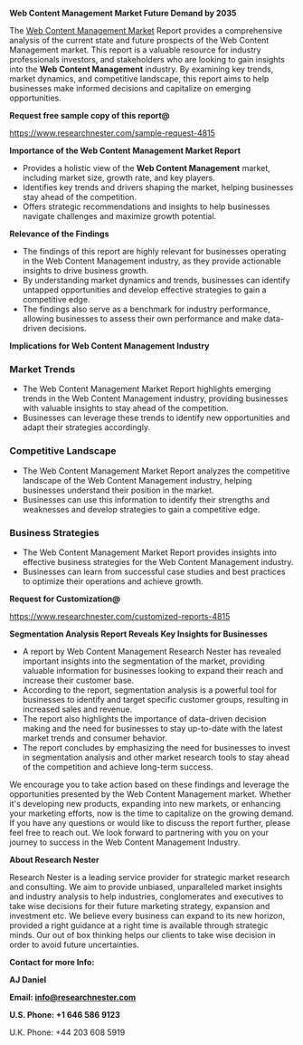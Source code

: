 ﻿<a name="_hlk168570615"></a><a name="_hlk168498031"></a>**Web Content Management Market Future Demand by 2035**

The [Web Content Management Market](https://www.researchnester.com/reports/web-content-management-market/4815) Report provides a comprehensive analysis of the current state and future prospects of the Web Content Management market. This report is a valuable resource for industry professionals investors, and stakeholders who are looking to gain insights into the **Web Content Management** industry. By examining key trends, market dynamics, and competitive landscape, this report aims to help businesses make informed decisions and capitalize on emerging opportunities.

**Request free sample copy of this report@**

<https://www.researchnester.com/sample-request-4815> 

**Importance of the Web Content Management Market Report**

- Provides a holistic view of the **Web Content Management** market, including market size, growth rate, and key players.
- Identifies key trends and drivers shaping the market, helping businesses stay ahead of the competition.
- Offers strategic recommendations and insights to help businesses navigate challenges and maximize growth potential.

**Relevance of the Findings**

- The findings of this report are highly relevant for businesses operating in the Web Content Management industry, as they provide actionable insights to drive business growth.
- By understanding market dynamics and trends, businesses can identify untapped opportunities and develop effective strategies to gain a competitive edge.
- The findings also serve as a benchmark for industry performance, allowing businesses to assess their own performance and make data-driven decisions.

**Implications for Web Content Management Industry**
### **Market Trends**
- The Web Content Management Market Report highlights emerging trends in the Web Content Management industry, providing businesses with valuable insights to stay ahead of the competition.
- Businesses can leverage these trends to identify new opportunities and adapt their strategies accordingly.
### **Competitive Landscape**
- The Web Content Management Market Report analyzes the competitive landscape of the Web Content Management industry, helping businesses understand their position in the market.
- Businesses can use this information to identify their strengths and weaknesses and develop strategies to gain a competitive edge.
### **Business Strategies**
- The Web Content Management Market Report provides insights into effective business strategies for the Web Content Management industry.
- Businesses can learn from successful case studies and best practices to optimize their operations and achieve growth.

**Request for Customization@**

<https://www.researchnester.com/customized-reports-4815> 

**Segmentation Analysis Report Reveals Key Insights for Businesses**

- A report by Web Content Management Research Nester has revealed important insights into the segmentation of the market, providing valuable information for businesses looking to expand their reach and increase their customer base.
- According to the report, segmentation analysis is a powerful tool for businesses to identify and target specific customer groups, resulting in increased sales and revenue.
- The report also highlights the importance of data-driven decision making and the need for businesses to stay up-to-date with the latest market trends and consumer behavior.
- The report concludes by emphasizing the need for businesses to invest in segmentation analysis and other market research tools to stay ahead of the competition and achieve long-term success.

We encourage you to take action based on these findings and leverage the opportunities presented by the Web Content Management market. Whether it's developing new products, expanding into new markets, or enhancing your marketing efforts, now is the time to capitalize on the growing demand. If you have any questions or would like to discuss the report further, please feel free to reach out. We look forward to partnering with you on your journey to success in the Web Content Management Industry.

**About Research Nester**

Research Nester is a leading service provider for strategic market research and consulting. We aim to provide unbiased, unparalleled market insights and industry analysis to help industries, conglomerates and executives to take wise decisions for their future marketing strategy, expansion and investment etc. We believe every business can expand to its new horizon, provided a right guidance at a right time is available through strategic minds. Our out of box thinking helps our clients to take wise decision in order to avoid future uncertainties.

**Contact for more Info:**

**AJ Daniel**

**Email: info@researchnester.com**

**U.S. Phone: +1 646 586 9123**

U.K. Phone: +44 203 608 5919



